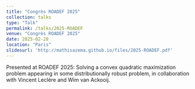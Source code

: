 ```yaml
---
title: "Congrès ROADEF 2025"
collection: talks
type: "Talk"
permalink: /talks/2025-ROADEF
venue: "Congrès ROADEF 2025"
date: 2025-02-28
location: "Paris"
slidesurl: 'http://mathisazema.github.io/files/2025-ROADEF.pdf'
---
```

Presented at ROADEF 2025: Solving a convex quadratic maximization problem appearing in some distributionally robust problem, in collaboration with Vincent Leclère and Wim van Ackooij.